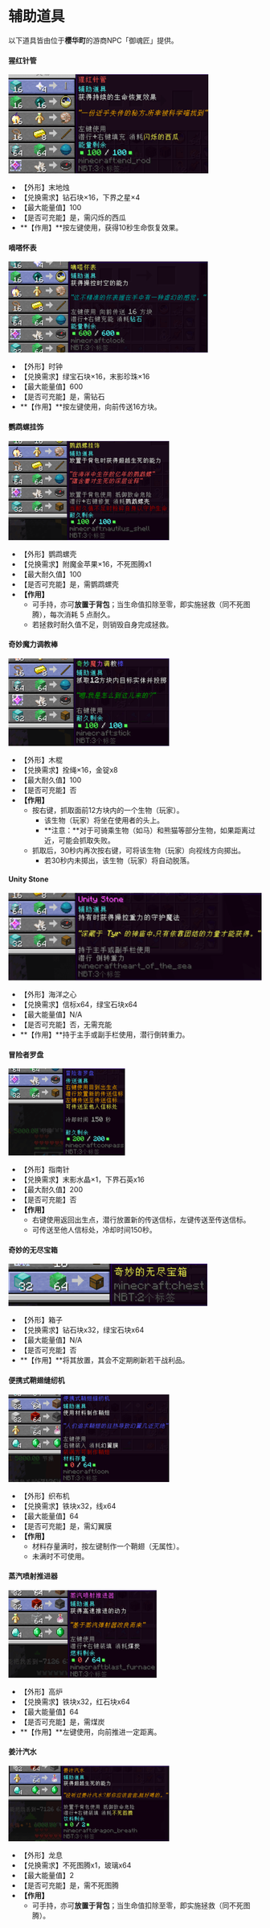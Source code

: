# 辅助道具

以下道具皆由位于**樱华町**的游商NPC「御魂匠」提供。

#### 猩红针管
![item](../../assets/images/items/support/猩红针管.png)
- 【外形】末地烛
- 【兑换需求】钻石块×16，下界之星×4
- 【最大能量值】100
- 【是否可充能】是，需闪烁的西瓜
- **【作用】**按左键使用，获得10秒生命恢复效果。

#### 嘀嗒怀表
![item](../../assets/images/items/support/嘀嗒怀表.png)
- 【外形】时钟
- 【兑换需求】绿宝石块×16，末影珍珠×16
- 【最大能量值】600
- 【是否可充能】是，需钻石
- **【作用】**按左键使用，向前传送16方块。

#### 鹦鹉螺挂饰
![item](../../assets/images/items/support/鹦鹉螺挂饰.png)
- 【外形】鹦鹉螺壳
- 【兑换需求】附魔金苹果×16，不死图腾x1
- 【最大耐久值】100
- 【是否可充能】是，需鹦鹉螺壳
- **【作用】**
  + 可手持，亦可**放置于背包**；当生命值扣除至零，即实施拯救（同不死图腾），每次消耗 5 点耐久。
  + 若拯救时耐久值不足，则销毁自身完成拯救。

#### 奇妙魔力调教棒
![item](../../assets/images/items/support/奇妙魔力调教棒.png)
- 【外形】木棍
- 【兑换需求】拴绳×16，金锭x8
- 【最大耐久值】100
- 【是否可充能】否
- **【作用】**
  + 按右键，抓取面前12方块内的一个生物（玩家）。
    * 该生物（玩家）将坐在使用者的头上。
    * **注意：**对于可骑乘生物（如马）和熊猫等部分生物，如果距离过近，可能会抓取失败。
  + 抓取后，30秒内再次按右键，可将该生物（玩家）向视线方向掷出。
    * 若30秒内未掷出，该生物（玩家）将自动脱落。

#### Unity Stone
![item](../../assets/images/items/support/UnityStone.png)
- 【外形】海洋之心
- 【兑换需求】信标x64，绿宝石块x64
- 【最大能量值】N/A
- 【是否可充能】否，无需充能
- **【作用】**持于主手或副手栏使用，潜行倒转重力。

#### 冒险者罗盘
![item](../../assets/images/items/support/冒险者罗盘.png)
- 【外形】指南针
- 【兑换需求】末影水晶×1，下界石英x16
- 【最大耐久值】200
- 【是否可充能】否
- **【作用】**
  + 右键使用返回出生点，潜行放置新的传送信标，左键传送至传送信标。
  + 可传送至他人信标处，冷却时间150秒。

#### 奇妙的无尽宝箱
![item](../../assets/images/items/support/奇妙的无尽宝箱.png)
- 【外形】箱子
- 【兑换需求】钻石块x32，绿宝石块x64
- 【最大能量值】N/A
- 【是否可充能】否
- **【作用】**将其放置，其会不定期刷新若干战利品。

#### 便携式鞘翅缝纫机
![item](../../assets/images/items/support/便携式鞘翅缝纫机.png)
- 【外形】织布机
- 【兑换需求】铁块x32，线x64
- 【最大能量值】64
- 【是否可充能】是，需幻翼膜
- **【作用】**
  + 材料存量满时，按左键制作一个鞘翅（无属性）。
  + 未满时不可使用。

#### 蒸汽喷射推进器
![item](../../assets/images/items/support/蒸汽喷射推进器.png)
- 【外形】高炉
- 【兑换需求】铁块x32，红石块x64
- 【最大能量值】64
- 【是否可充能】是，需煤炭
- **【作用】**左键使用，向前推进一定距离。

#### 姜汁汽水
![item](../../assets/images/items/support/姜汁汽水.png)
- 【外形】龙息
- 【兑换需求】不死图腾x1，玻璃x64
- 【最大能量值】2
- 【是否可充能】是，需不死图腾
- **【作用】**
  + 可手持，亦可**放置于背包**；当生命值扣除至零，即实施拯救（同不死图腾）。